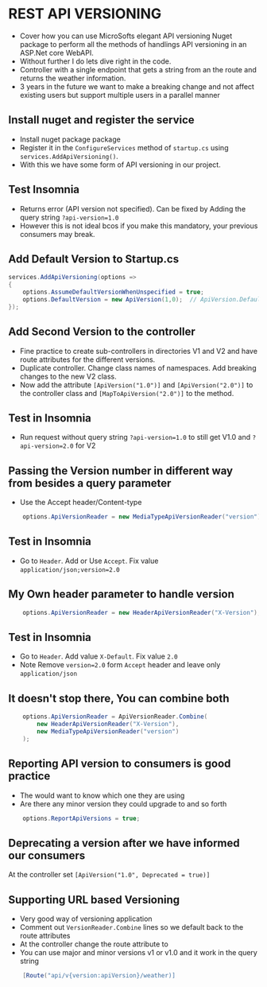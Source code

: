 # REST API VERSIONING

- Cover how you can use MicroSofts  elegant API versioning Nuget package to perform all the methods of handlings API versioning in an ASP.Net core WebAPI.
- Without further I do lets dive right in the code.
- Controller with a single endpoint that gets a string from an the route and returns the weather information.
- 3 years in the future we want to make a breaking change and not affect existing users but support multiple users in a parallel manner

## Install nuget and register the service

- Install nuget package package
- Register it in the `ConfigureServices` method of `startup.cs` using `services.AddApiVersioning()`.
- With this we have some form of API versioning in our project.

## Test Insomnia

- Returns error (API version not specified). Can be fixed by Adding the query string `?api-version=1.0`
- However this is not ideal bcos if you make this mandatory, your previous consumers may break.

## Add Default Version to Startup.cs

```C#
services.AddApiVersioning(options =>
{
    options.AssumeDefaultVersionWhenUnspecified = true;
    options.DefaultVersion = new ApiVersion(1,0);  // ApiVersion.Default;
});
```

## Add Second Version to the controller

- Fine practice to create sub-controllers in directories V1 and V2 and have route attributes for the different versions.
- Duplicate controller. Change class names of namespaces. Add breaking changes to the new V2 class.
- Now add the attribute `[ApiVersion("1.0")]` and `[ApiVersion("2.0")]` to the controller class and `[MapToApiVersion("2.0")]` to the method.

## Test in Insomnia

- Run request without query string `?api-version=1.0` to still get V1.0 and `?api-version=2.0` for V2

## Passing the Version number in different way from besides a query parameter

- Use the Accept header/Content-type
```C#
    options.ApiVersionReader = new MediaTypeApiVersionReader("version");
```

## Test in Insomnia

- Go to `Header`. Add or Use `Accept`. Fix value `application/json;version=2.0`

## My Own header parameter to handle version

```C#
    options.ApiVersionReader = new HeaderApiVersionReader("X-Version");
```

## Test in Insomnia

- Go to `Header`. Add value `X-Default`. Fix value `2.0`
- Note Remove `version=2.0` form `Accept` header and leave only `application/json`


## It doesn't stop there, You can combine both

```C#
    options.ApiVersionReader = ApiVersionReader.Combine( 
        new HeaderApiVersionReader("X-Version"),
        new MediaTypeApiVersionReader("version")
    );
```

## Reporting API version to consumers is good practice

- The would want to know which one they are using
- Are there any minor version they could upgrade to and so forth
```C#
    options.ReportApiVersions = true;
```

## Deprecating a version after we have informed our consumers

At the controller set `[ApiVersion("1.0", Deprecated = true)]`


## Supporting URL based Versioning
- Very good way of versioning application
- Comment out `VersionReader.Combine` lines so we default back to the route attributes
- At the controller change the route attribute to
- You can use major and minor versions v1 or v1.0 and it work in the query string
```C#
    [Route("api/v{version:apiVersion}/weather)]
```

